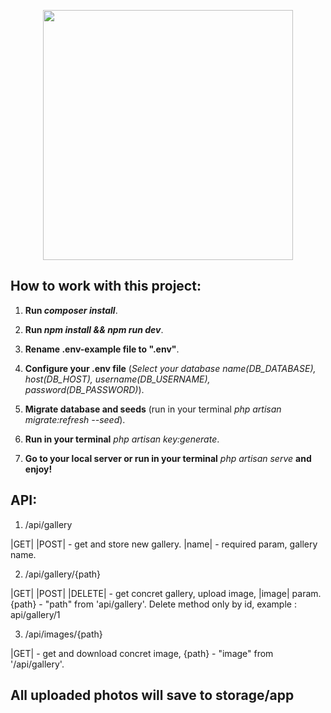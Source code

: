 <p align="center"><a href="https://laravel.com" target="_blank"><img src="https://raw.githubusercontent.com/laravel/art/master/logo-lockup/5%20SVG/2%20CMYK/1%20Full%20Color/laravel-logolockup-cmyk-red.svg" width="400"></a></p>


## How to work with this project:

1. **Run _composer install_**.

2. **Run _npm install && npm run dev_**.

3. **Rename .env-example file to ".env"**.

4. **Configure your .env file** (_Select your database name(DB_DATABASE), host(DB_HOST), username(DB_USERNAME), password(DB_PASSWORD)_). 

5. **Migrate database and seeds** (run in your terminal _php artisan migrate:refresh --seed_).

6. **Run in your terminal** _php artisan key:generate_.

7. **Go to your local server or run in your terminal** _php artisan serve_ **and enjoy!**

## API:

1. /api/gallery          

|GET| |POST| - get and store new gallery. |name| - required param, gallery name.

2. /api/gallery/{path}    

|GET| |POST| |DELETE| - get concret gallery, upload image, |image| param. {path} - "path" from 'api/gallery'. Delete method only by id, example : api/gallery/1

3. /api/images/{path}    

|GET| - get and download concret image, {path} - "image" from '/api/gallery'.

## All uploaded photos will save to storage/app

